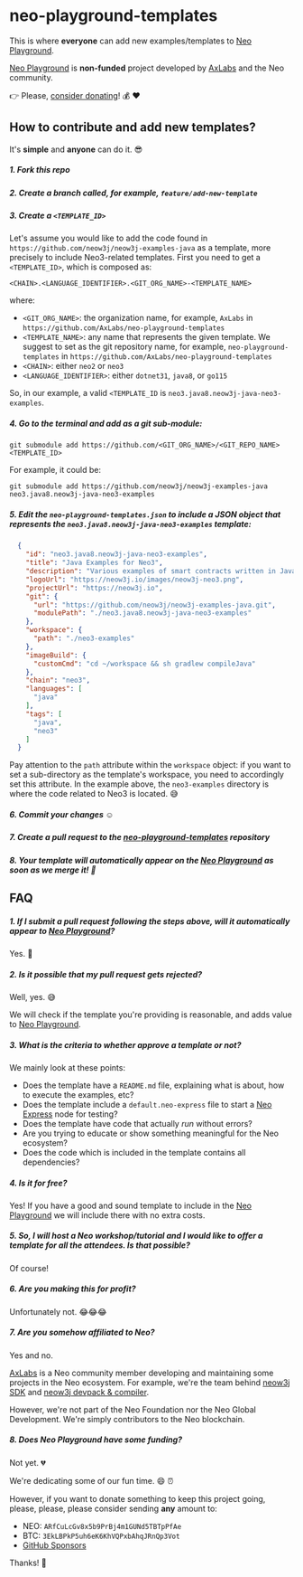 # neo-playground-templates

This is where **everyone** can add new examples/templates to [Neo Playground](https://neo-playground.dev).

[Neo Playground](https://neo-playground.dev) is **non-funded** project developed by [AxLabs](https://axlabs.com) and the Neo community.

:point_right: Please, [consider donating](#8-does-neo-playground-have-some-funding)! :moneybag: :heart:

## How to contribute and add new templates?

It's **simple** and **anyone** can do it. :sunglasses:

##### 1. Fork this repo
##### 2. Create a branch called, for example, `feature/add-new-template`
##### 3. Create a `<TEMPLATE_ID>`

Let's assume you would like to add the code found in `https://github.com/neow3j/neow3j-examples-java` as a template, more precisely to include Neo3-related templates. First you need to get a `<TEMPLATE_ID>`, which is composed as:

```shell script
<CHAIN>.<LANGUAGE_IDENTIFIER>.<GIT_ORG_NAME>-<TEMPLATE_NAME>
``` 

where:

- `<GIT_ORG_NAME>`: the organization name, for example, `AxLabs` in `https://github.com/AxLabs/neo-playground-templates`
- `<TEMPLATE_NAME>`: any name that represents the given template. We suggest to set as the git repository name, for example, `neo-playground-templates` in `https://github.com/AxLabs/neo-playground-templates`
- `<CHAIN>`: either `neo2` or `neo3`
- `<LANGUAGE_IDENTIFIER>`: either `dotnet31`, `java8`, or `go115`

So, in our example, a valid `<TEMPLATE_ID` is `neo3.java8.neow3j-java-neo3-examples`.

##### 4. Go to the terminal and add as a git sub-module:

```shell script
git submodule add https://github.com/<GIT_ORG_NAME>/<GIT_REPO_NAME> <TEMPLATE_ID>
```

For example, it could be:

```shell script
git submodule add https://github.com/neow3j/neow3j-examples-java neo3.java8.neow3j-java-neo3-examples
```

##### 5. Edit the `neo-playground-templates.json` to include a JSON object that represents the `neo3.java8.neow3j-java-neo3-examples` template:

```json
  {
    "id": "neo3.java8.neow3j-java-neo3-examples",
    "title": "Java Examples for Neo3",
    "description": "Various examples of smart contracts written in Java.",
    "logoUrl": "https://neow3j.io/images/neow3j-neo3.png",
    "projectUrl": "https://neow3j.io",
    "git": {
      "url": "https://github.com/neow3j/neow3j-examples-java.git",
      "modulePath": "./neo3.java8.neow3j-java-neo3-examples"
    },
    "workspace": {
      "path": "./neo3-examples"
    },
    "imageBuild": {
      "customCmd": "cd ~/workspace && sh gradlew compileJava"
    },
    "chain": "neo3",
    "languages": [
      "java"
    ],
    "tags": [
      "java",
      "neo3"
    ]
  }
```

Pay attention to the `path` attribute within the `workspace` object: if you want to set a sub-directory as the template's workspace, you need to accordingly set this attribute. In the example above, the `neo3-examples` directory is where the code related to Neo3 is located. :sweat_smile: 

##### 6. Commit your changes :relaxed:
##### 7. Create a pull request to the [neo-playground-templates](https://github.com/AxLabs/neo-playground-templates) repository
##### 8. Your template will automatically appear on the [Neo Playground](https://neo-playground.dev) as soon as we merge it! :rocket:

## FAQ

##### 1. If I submit a pull request following the steps above, will it automatically appear to [Neo Playground](https://neo-playground.dev)?

Yes. :raised_hands: 

##### 2. Is it possible that my pull request gets rejected?

Well, yes. :sweat_smile:

We will check if the template you're providing is reasonable, and adds value to [Neo Playground](https://neo-playground.dev).

##### 3. What is the criteria to whether approve a template or not?

We mainly look at these points:

- Does the template have a `README.md` file, explaining what is about, how to execute the examples, etc?
- Does the template include a `default.neo-express` file to start a [Neo Express](https://github.com/neo-project/neo-express) node for testing?
- Does the template have code that actually *run* without errors?
- Are you trying to educate or show something meaningful for the Neo ecosystem?
- Does the code which is included in the template contains all dependencies?

##### 4. Is it for free?

Yes! If you have a good and sound template to include in the [Neo Playground](https://neo-playground.dev) we will include there with no extra costs.

##### 5. So, I will host a Neo workshop/tutorial and I would like to offer a template for all the attendees. Is that possible?

Of course! 

##### 6. Are you making this for profit?

Unfortunately not. :joy::joy::joy:

##### 7. Are you somehow affiliated to Neo?

Yes and no.

[AxLabs](https://axlabs.com) is a Neo community member developing and maintaining some projects in the Neo ecosystem. For example, we're the team behind [neow3j SDK](https://neow3j.io) and [neow3j devpack & compiler](https://neow3j.io).

However, we're not part of the Neo Foundation nor the Neo Global Development. We're simply contributors to the Neo blockchain.

##### 8. Does Neo Playground have some funding?

Not yet. :broken_heart: 

We're dedicating some of our fun time. :smile: :alarm_clock:

However, if you want to donate something to keep this project going, please, please, please consider sending **any** amount to:

- NEO: `ARfCuLcGv8x5b9PrBj4m1GUNd5TBTpPfAe`
- BTC: `3EkLBPkP5uh6eK6KhVQPxbAhqJRnQp3Vot`
- [GitHub Sponsors](https://github.com/sponsors/AxLabs)

Thanks! :pray: